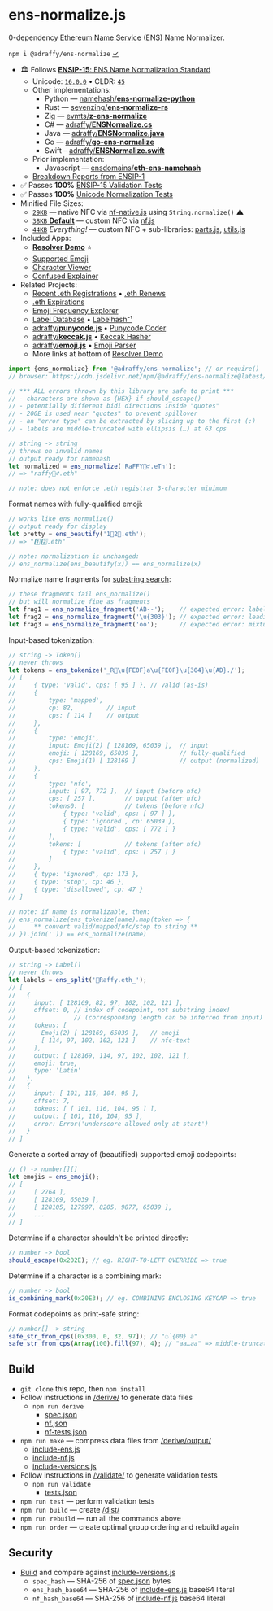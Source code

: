 # ens-normalize.js
0-dependency [Ethereum Name Service](https://ens.domains/) (ENS) Name Normalizer.

`npm i @adraffy/ens-normalize` [&check;](https://www.npmjs.com/package/@adraffy/ens-normalize)

* 🏛️ Follows [**ENSIP-15**: ENS Name Normalization Standard](https://docs.ens.domains/ensip/15)
	* Unicode: [`16.0.0`](./derive/data/16.0.0/) • CLDR: [`45`](./derive/data/CLDR-45/)
	* Other implementations:
		* Python — [namehash/**ens-normalize-python**](https://github.com/namehash/ens-normalize-python)
		* Rust — [sevenzing/**ens-normalize-rs**](https://github.com/sevenzing/ens-normalize-rs)
		* Zig — [evmts/**z-ens-normalize**](https://github.com/evmts/z-ens-normalize)
		* C# — [adraffy/**ENSNormalize.cs**](https://github.com/adraffy/ENSNormalize.cs)
		* Java — [adraffy/**ENSNormalize.java**](https://github.com/adraffy/ENSNormalize.java)
		* Go — [adraffy/**go-ens-normalize**](https://github.com/adraffy/go-ens-normalize)
		* Swift – [adraffy/**ENSNormalize.swift**](https://github.com/adraffy/ENSNormalize.swift)
	* Prior implementation:
		* Javascript — [ensdomains/**eth-ens-namehash**](https://github.com/ensdomains/eth-ens-namehash)
	* [Breakdown Reports from ENSIP-1](https://adraffy.github.io/ens-norm-tests/test-breakdown/output-20230226/)	
* ✅️ Passes **100%** [ENSIP-15 Validation Tests](https://adraffy.github.io/ens-normalize.js/test/validate.html)
* ✅️ Passes **100%** [Unicode Normalization Tests](https://adraffy.github.io/ens-normalize.js/test/report-nf.html)
* Minified File Sizes: 
	* [`29KB`](./dist/index-xnf.min.js) — native NFC via [nf-native.js](./src/nf-native.js) using `String.normalize()` ⚠️
	* [`38KB` **Default**](./dist/index.min.js) — custom NFC via [nf.js](./src/nf.js)
	* [`44KB`](./dist/all.min.js) *Everything!* — custom NFC + sub-libraries: [parts.js](./src/parts.js), [utils.js](./src/utils.js)
* Included Apps:
	* [**Resolver Demo**](https://adraffy.github.io/ens-normalize.js/test/resolver.html) ⭐
	* [Supported Emoji](https://adraffy.github.io/ens-normalize.js/test/emoji.html)
	* [Character Viewer](https://adraffy.github.io/ens-normalize.js/test/chars.html)
	* [Confused Explainer](https://adraffy.github.io/ens-normalize.js/test/confused.html)
* Related Projects:
	* [Recent .eth Registrations](https://raffy.antistupid.com/eth/ens-regs.html) • [.eth Renews](https://raffy.antistupid.com/eth/ens-renews.html)
	* [.eth Expirations](https://raffy.antistupid.com/eth/ens-exp.html)
	* [Emoji Frequency Explorer](https://raffy.antistupid.com/eth/ens-emoji-freq.html)
	* [Label Database](https://github.com/adraffy/ens-labels/) • [Labelhash⁻¹](https://adraffy.github.io/ens-labels/demo.html)
	* [adraffy/**punycode.js**](https://github.com/adraffy/punycode.js/) • [Punycode Coder](https://adraffy.github.io/punycode.js/test/demo.html)
	* [adraffy/**keccak.js**](https://github.com/adraffy/keccak.js/) • [Keccak Hasher](https://adraffy.github.io/keccak.js/test/demo.html)
	* [adraffy/**emoji.js**](https://github.com/adraffy/emoji.js/) • [Emoji Parser](https://adraffy.github.io/emoji.js/test/demo.html)
	* More links at bottom of [Resolver Demo](https://adraffy.github.io/ens-normalize.js/test/resolver.html)

```js
import {ens_normalize} from '@adraffy/ens-normalize'; // or require()
// browser: https://cdn.jsdelivr.net/npm/@adraffy/ens-normalize@latest/dist/index.min.mjs (or .cjs)

// *** ALL errors thrown by this library are safe to print ***
// - characters are shown as {HEX} if should_escape()
// - potentially different bidi directions inside "quotes"
// - 200E is used near "quotes" to prevent spillover
// - an "error type" can be extracted by slicing up to the first (:)
// - labels are middle-truncated with ellipsis (…) at 63 cps

// string -> string
// throws on invalid names
// output ready for namehash
let normalized = ens_normalize('RaFFY🚴‍♂️.eTh');
// => "raffy🚴‍♂.eth"

// note: does not enforce .eth registrar 3-character minimum
```

Format names with fully-qualified emoji:
```js
// works like ens_normalize()
// output ready for display
let pretty = ens_beautify('1⃣2⃣.eth'); 
// => "1️⃣2️⃣.eth"

// note: normalization is unchanged:
// ens_normalize(ens_beautify(x)) == ens_normalize(x)
```

Normalize name fragments for [substring search](./test/fragment.js):
```js
// these fragments fail ens_normalize() 
// but will normalize fine as fragments
let frag1 = ens_normalize_fragment('AB--');    // expected error: label ext
let frag2 = ens_normalize_fragment('\u{303}'); // expected error: leading cm
let frag3 = ens_normalize_fragment('οо');      // expected error: mixture
```

Input-based tokenization:
```js
// string -> Token[]
// never throws
let tokens = ens_tokenize('_R💩\u{FE0F}a\u{FE0F}\u{304}\u{AD}./');
// [
//     { type: 'valid', cps: [ 95 ] }, // valid (as-is)
//     {
//         type: 'mapped', 
//         cp: 82,         // input
//         cps: [ 114 ]    // output
//     }, 
//     { 
//         type: 'emoji',
//         input: Emoji(2) [ 128169, 65039 ],  // input 
//         emoji: [ 128169, 65039 ],           // fully-qualified
//         cps: Emoji(1) [ 128169 ]            // output (normalized)
//     },
//     {
//         type: 'nfc',
//         input: [ 97, 772 ],  // input (before nfc)
//         cps: [ 257 ],        // output (after nfc)
//         tokens0: [           // tokens (before nfc)
//             { type: 'valid', cps: [ 97 ] },
//             { type: 'ignored', cp: 65039 },
//             { type: 'valid', cps: [ 772 ] }
//         ],
//         tokens: [            // tokens (after nfc)
//             { type: 'valid', cps: [ 257 ] }
//         ]
//     },
//     { type: 'ignored', cp: 173 },
//     { type: 'stop', cp: 46 },
//     { type: 'disallowed', cp: 47 }
// ]

// note: if name is normalizable, then:
// ens_normalize(ens_tokenize(name).map(token => {
//     ** convert valid/mapped/nfc/stop to string **
// }).join('')) == ens_normalize(name)
```

Output-based tokenization:
```js
// string -> Label[]
// never throws
let labels = ens_split('💩Raffy.eth_');
// [
//   {
//     input: [ 128169, 82, 97, 102, 102, 121 ],  
//     offset: 0, // index of codepoint, not substring index!
//                // (corresponding length can be inferred from input)
//     tokens: [
//       Emoji(2) [ 128169, 65039 ],   // emoji
//       [ 114, 97, 102, 102, 121 ]    // nfc-text
//     ],
//     output: [ 128169, 114, 97, 102, 102, 121 ],
//     emoji: true,
//     type: 'Latin'
//   },
//   {
//     input: [ 101, 116, 104, 95 ],
//     offset: 7,
//     tokens: [ [ 101, 116, 104, 95 ] ],
//     output: [ 101, 116, 104, 95 ],
//     error: Error('underscore allowed only at start')
//   }
// ]
```

Generate a sorted array of (beautified) supported emoji codepoints:
```js
// () -> number[][]
let emojis = ens_emoji();
// [
//     [ 2764 ],
//     [ 128169, 65039 ],
//     [ 128105, 127997, 8205, 9877, 65039 ],
//     ...
// ]
```

Determine if a character shouldn't be printed directly:
```js
// number -> bool
should_escape(0x202E); // eg. RIGHT-TO-LEFT OVERRIDE => true
```

Determine if a character is a combining mark:
```js
// number -> bool
is_combining_mark(0x20E3); // eg. COMBINING ENCLOSING KEYCAP => true
```

Format codepoints as print-safe string:
```js
// number[] -> string
safe_str_from_cps([0x300, 0, 32, 97]); // "◌̀{00} a"
safe_str_from_cps(Array(100).fill(97), 4); // "aa…aa" => middle-truncated
```

## Build

* `git clone` this repo, then `npm install` 
* Follow instructions in [/derive/](./derive/) to generate data files
	* `npm run derive` 
		* [spec.json](./derive/output/spec.json)
		* [nf.json](./derive/output/nf.json)
		* [nf-tests.json](./derive/output/nf-tests.json)
* `npm run make` — compress data files from [/derive/output/](./derive/output/)
	* [include-ens.js](./src/include-ens.js)
	* [include-nf.js](./src/include-nf.js)
	* [include-versions.js](./src/include-versions.js)
* Follow instructions in [/validate/](./validate/) to generate validation tests
	* `npm run validate`
		* [tests.json](./validate/tests.json)
* `npm run test` — perform validation tests
* `npm run build` — create [/dist/](./dist/)
* `npm run rebuild` — run all the commands above
* `npm run order` — create optimal group ordering and rebuild again

## Security

* [Build](#build) and compare against [include-versions.js](./src/include-versions.js)
	* `spec_hash` — SHA-256 of [spec.json](./derive/output/spec.json) bytes
	* `ens_hash_base64` — SHA-256 of [include-ens.js](./src/include-ens.js) base64 literal
	* `nf_hash_base64` — SHA-256 of [include-nf.js](./src/include-nf.js) base64 literal
